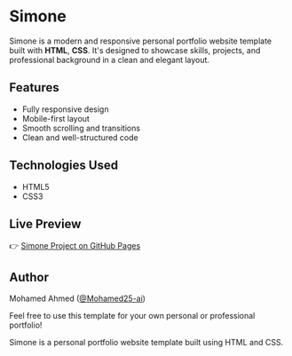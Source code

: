 # Simone
Simone is a modern and responsive personal portfolio website template built with **HTML**, **CSS**. It's designed to showcase skills, projects, and professional background in a clean and elegant layout.

## Features

- Fully responsive design  
- Mobile-first layout  
- Smooth scrolling and transitions  
- Clean and well-structured code  

## Technologies Used

- HTML5  
- CSS3  

## Live Preview

👉 [Simone Project on GitHub Pages](https://mohamed25-ai.github.io/Simone)

## Author

Mohamed Ahmed ([@Mohamed25-ai](https://github.com/Mohamed25-ai))


Feel free to use this template for your own personal or professional portfolio!

Simone is a personal portfolio website template built using HTML and CSS.

